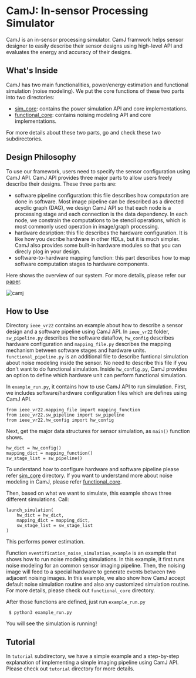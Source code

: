 # CamJ: In-sensor Processing Simulator

CamJ is an in-sensor processing simulator. CamJ framwork helps sensor designer to easily describe
their sensor designs using high-level API and evaluates the energy and accuracy of their designs.

## What's Inside

CamJ has two main functionalities, power/energy estimation and functional simulation (noise modeling).
We put the core functions of these two parts into two directories:

- [sim_core](https://github.com/horizon-research/in-sensor-simulator/tree/main/sim_core): contains the power simulation API and core implementations.
- [functional_core](https://github.com/horizon-research/in-sensor-simulator/tree/main/functional_core): contains noising modeling API and core implementations.

For more details about these two parts, go and check these two subdirectories.

## Design Philosophy

To use our framework, users need to specify the sensor configuration using CamJ API. CamJ API provides
three major parts to allow users freely describe their designs. These three parts are:

- software pipeline configuration: this file describes how computation are done in software. Most image pipeline can be described as a directed acyclic graph (DAG), we design CamJ API so that each node is a 
processing stage and each connection is the data dependency. In each node, we constrain the computations 
to be stencil operations, which is most commonly used operation in image/graph processing.
- hardware desription: this file describes the hardware configuration. It is like how you decribe
hardware in other HDLs, but it is much simpler. CamJ also provides some built-in hardware modules 
so that you can direcly plog in your design.
- software-to-hardware mapping function: this part describes how to map software computation stages
to hardware components.

Here shows the overview of our system. For more details, please refer our [paper]().

![camj](https://user-images.githubusercontent.com/21286132/216838473-c1477396-f1f6-4b04-a14b-7292c32948ad.png)

## How to Use

Directory `ieee_vr22` contains an example about how to describe a sensor design and a software pipeline
using CamJ API. In `ieee_vr22` folder, `sw_pipeline.py` describes the software dataflow, `hw_config`
describes hardware configuration and `mapping_file.py` describes the mapping mechanism between
software stages and hardware units. `functional_pipeline.py` is an additional file to describe
funtional simulation about noise modeling inside the sensor. No need to describe this file if you
don't want to do functional simulation. Inside `hw_config.py`, CamJ provides an option to define
which hardware unit can perform functional simulation.

In `example_run.py`, it contains how to use CamJ API to run simulation. First, we includes software/hardware configuration files which are defines using CamJ API.

```
from ieee_vr22.mapping_file import mapping_function
from ieee_vr22.sw_pipeline import sw_pipeline
from ieee_vr22.hw_config import hw_config
```

Next, get the major data structures for sensor simulation, as `main()` function shows.
```
hw_dict = hw_config()
mapping_dict = mapping_function()
sw_stage_list = sw_pipeline()
```

To understand how to configure hardware and software pipeline please refer [sim_core](https://github.com/horizon-research/in-sensor-simulator/tree/main/sim_core) directory. If you want to understand more about noise modeling in CamJ, please refer [functional_core](https://github.com/horizon-research/in-sensor-simulator/tree/main/functional_core).

Then, based on what we want to simulate, this example shows three different simulations. Call:
```
launch_simulation(
	hw_dict = hw_dict,
	mapping_dict = mapping_dict,
	sw_stage_list = sw_stage_list
)
```
This performs power estimation.

Function `eventification_noise_simulation_example` is an example that shows how to run noise modeling 
simulations. In this example, it first runs noise modeling for an common sensor imaging pipeline. 
Then, the noising image will feed to a special hardware to generate events between two adjacent noising
images. In this example, we also show how CamJ accept default noise simulation routine and also any 
customized simulation routine. For more details, please check out `functional_core` directory.

After those functions are defined, just run `example_run.py`
```
 $ python3 example_run.py 
```
You will see the simulation is running!

## Tutorial

In `tutorial` subdirectory, we have a simple example and a step-by-step explanation of implementing 
a simple imaging pipeline using CamJ API. Please check out `tutorial` directory for more details.
